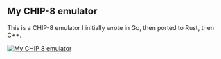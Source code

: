 ## My CHIP-8 emulator

This is a CHIP-8 emulator I initially wrote in Go, then ported to Rust, then C++.

[![ My CHIP 8 emulator ](https://markdown-videos-api.jorgenkh.no/url?url=https%3A%2F%2Fwww.youtube.com%2Fwatch%3Fv%3DGIWkfm7nLbM)](https://www.youtube.com/watch?v=GIWkfm7nLbM)
